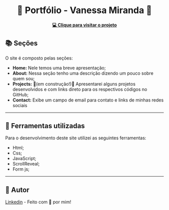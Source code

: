 # <h1 align="center">🎯 Portfólio - Vanessa Miranda 🎯</h1>

<h4 align="center"><a href="https://portifolio-green.vercel.app/">💻 Clique para visitar o projeto</a></h4>

## 📚 Seções

O site é composto pelas seções:

- **Home:** Nele temos uma breve apresentação;
- **About:** Nessa seção tenho uma descrição dizendo um pouco sobre quem sou;
- **Projects:** 🚧(em construção!)🚧 Apresentarei alguns projetos desenvolvidos e com links direto para os respectivos códigos no GitHub;
- **Contact:** Exibe um campo de email para contato e links de minhas redes sociais
---

## 💼 Ferramentas utilizadas

Para o desenvolvimento deste site utilizei as seguintes ferramentas:

- Html;
- Css;
- JavaScript;
- ScrollReveal;
- Form js;
---

<h2>🦄 Autor</h2>
<a href="www.linkedin.com/in/dev-vanessamiranda/">Linkedin</a> - Feito com 💜 por mim!
